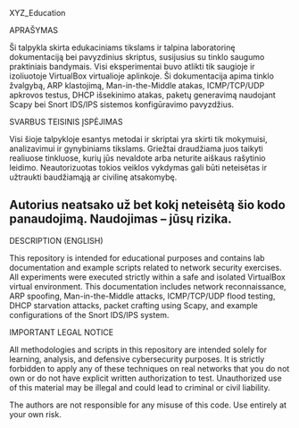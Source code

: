 XYZ_Education

APRAŠYMAS 

Ši talpykla skirta edukaciniams tikslams ir talpina laboratorinę dokumentaciją bei pavyzdinius skriptus, susijusius su tinklo saugumo praktiniais bandymais. Visi eksperimentai buvo atlikti tik saugioje ir izoliuotoje VirtualBox virtualioje aplinkoje. Ši dokumentacija apima tinklo žvalgybą, ARP klastojimą, Man-in-the-Middle atakas, ICMP/TCP/UDP apkrovos testus, DHCP išsekinimo atakas, paketų generavimą naudojant Scapy bei Snort IDS/IPS sistemos konfigūravimo pavyzdžius.

SVARBUS TEISINIS ĮSPĖJIMAS

Visi šioje talpykloje esantys metodai ir skriptai yra skirti tik mokymuisi, analizavimui ir gynybiniams tikslams. Griežtai draudžiama juos taikyti realiuose tinkluose, kurių jūs nevaldote arba neturite aiškaus rašytinio leidimo. Neautorizuotas tokios veiklos vykdymas gali būti neteisėtas ir užtraukti baudžiamąją ar civilinę atsakomybę.

Autorius neatsako už bet kokį neteisėtą šio kodo panaudojimą. Naudojimas – jūsų rizika.
-------------------------------------------------------------------------------------------------------------------------
DESCRIPTION (ENGLISH)

This repository is intended for educational purposes and contains lab documentation and example scripts related to network security exercises. All experiments were executed strictly within a safe and isolated VirtualBox virtual environment. This documentation includes network reconnaissance, ARP spoofing, Man-in-the-Middle attacks, ICMP/TCP/UDP flood testing, DHCP starvation attacks, packet crafting using Scapy, and example configurations of the Snort IDS/IPS system.

IMPORTANT LEGAL NOTICE

All methodologies and scripts in this repository are intended solely for learning, analysis, and defensive cybersecurity purposes. It is strictly forbidden to apply any of these techniques on real networks that you do not own or do not have explicit written authorization to test. Unauthorized use of this material may be illegal and could lead to criminal or civil liability.

The authors are not responsible for any misuse of this code. Use entirely at your own risk.
